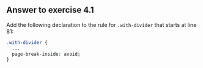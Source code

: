## Answer to exercise 4.1

Add the following declaration to the rule for `.with-divider` that starts at line 81:

``` css
.with-divider {
  ...
  page-break-inside: avoid;
}
``` 
